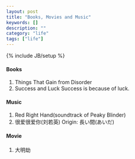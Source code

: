 ```yaml
---
layout: post
title: "Books, Movies and Music"
keywords: []
description: ""
category: "life"
tags: ["life"]
---
```

{% include JB/setup %}

#### Books
1. Things That Gain from Disorder
2. Success and Luck
Success is because of luck.
#### Music
1. Red Right Hand(soundtrack of Peaky Blinder)
2. 很爱很爱你(刘若英) Origin: 長い間(あいだ)

#### Movie
1. 大明劫

